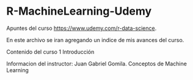 # R-MachineLearning-Udemy
Apuntes del curso https://www.udemy.com/r-data-science.

En este archivo se iran agregando un indice de mis avances del curso. 


Contenido del curso
1 Introducción
  
Informacion del instructor: Juan Gabriel Gomila.
Conceptos de Machine Learning


